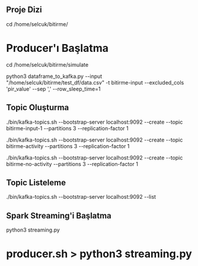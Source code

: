 ## Proje Dizi
cd /home/selcuk/bitirme/   

# Producer'ı Başlatma
cd /home/selcuk/bitirme/simulate

python3 dataframe_to_kafka.py --input "/home/selcuk/bitirme/test_df/data.csv" -t bitirme-input --excluded_cols 'pir_value' --sep ',' --row_sleep_time=1

## Topic Oluşturma
./bin/kafka-topics.sh --bootstrap-server localhost:9092 --create --topic bitirme-input-1 --partitions 3 --replication-factor 1

./bin/kafka-topics.sh --bootstrap-server localhost:9092 --create --topic bitirme-activity --partitions 3 --replication-factor 1

./bin/kafka-topics.sh --bootstrap-server localhost:9092 --create --topic bitirme-no-activity --partitions 3 --replication-factor 1

## Topic Listeleme
./bin/kafka-topics.sh --bootstrap-server localhost:9092 --list

## Spark Streaming'i Başlatma
python3 streaming.py


# producer.sh > python3 streaming.py